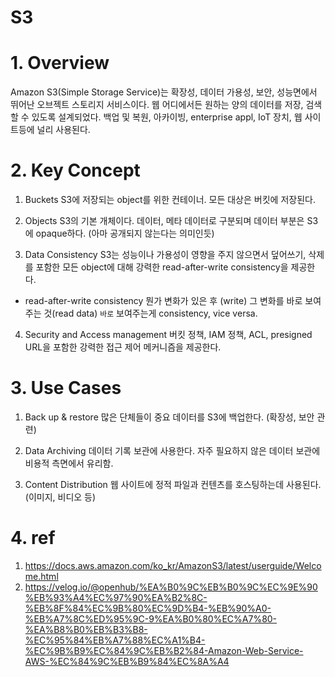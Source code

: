 # S3


#
# 1. Overview
Amazon S3(Simple Storage Service)는 확장성, 데이터 가용성, 보안, 성능면에서 뛰어난 오브젝트 스토리지 서비스이다. 웹 어디에서든 원하는 양의 데이터를 저장, 검색할 수 있도록 설계되었다. 백업 및 복원, 아카이빙, enterprise appl, IoT 장치, 웹 사이트등에 널리 사용된다.


#
# 2. Key Concept
1. Buckets
S3에 저장되는 object를 위한 컨테이너. 모든 대상은 버킷에 저장된다.

2. Objects
S3의 기본 개체이다. 데이터, 메타 데이터로 구분되며 데이터 부분은 S3에 opaque하다. (아마 공개되지 않는다는 의미인듯)

3. Data Consistency
S3는 성능이나 가용성이 영향을 주지 않으면서 덮어쓰기, 삭제를 포함한 모든 object에 대해 강력한 read-after-write consistency을 제공한다.

* read-after-write consistency
뭔가 변화가 있은 후 (write) 그 변화를 바로 보여주는 것(read data)
`바로` 보여주는게 consistency, vice versa.

4. Security and Access management
버킷 정책, IAM 정책, ACL, presigned URL을 포함한 강력한 접근 제어 메커니즘을 제공한다.


#
# 3. Use Cases
1. Back up & restore
많은 단체들이 중요 데이터를 S3에 백업한다. (확장성, 보안 관련)

2. Data Archiving
데이터 기록 보관에 사용한다. 자주 필요하지 않은 데이터 보관에 비용적 측면에서 유리함.

3. Content Distribution
웹 사이트에 정적 파일과 컨텐츠를 호스팅하는데 사용된다. (이미지, 비디오 등)


#
# 4. ref
1. https://docs.aws.amazon.com/ko_kr/AmazonS3/latest/userguide/Welcome.html
2. https://velog.io/@openhub/%EA%B0%9C%EB%B0%9C%EC%9E%90%EB%93%A4%EC%97%90%EA%B2%8C-%EB%8F%84%EC%9B%80%EC%9D%B4-%EB%90%A0-%EB%A7%8C%ED%95%9C-9%EA%B0%80%EC%A7%80-%EA%B8%B0%EB%B3%B8-%EC%95%84%EB%A7%88%EC%A1%B4-%EC%9B%B9%EC%84%9C%EB%B2%84-Amazon-Web-Service-AWS-%EC%84%9C%EB%B9%84%EC%8A%A4